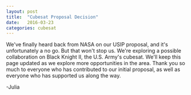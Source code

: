 ```yaml
---
layout: post
title:  "Cubesat Proposal Decision"
date:   2016-03-23
categories: cubesat
---
```


We've finally heard back from NASA on our USIP proposal, and it's unfortunately a no go. But that won't stop us. We're exploring a possible collaboration on Black Knight II, the U.S. Army's cubesat. We'll keep this page updated as we explore more opportunities in the area. Thank you so much to everyone who has contributed to our initial proposal, as well as everyone who has supported us along the way.

-Julia